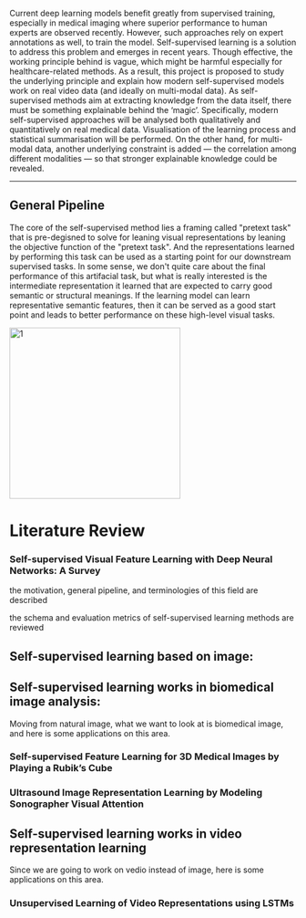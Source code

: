 
Current deep learning models benefit greatly from supervised training, especially in medical imaging where superior performance to human experts are observed recently. However, such approaches rely on expert annotations as well, to train the model. Self-supervised learning is a solution to address this problem and emerges in recent years. Though effective, the working principle behind is vague, which might be harmful especially for healthcare-related methods. As a result, this project is proposed to study the underlying principle and explain how modern self-supervised models work on real video data (and ideally on multi-modal data). As self-supervised methods aim at extracting knowledge from the data itself, there must be something explainable behind the ‘magic’. Specifically, modern self-supervised approaches will be analysed both qualitatively and quantitatively on real medical data. Visualisation of the learning process and statistical summarisation will be performed. On the other hand, for multi-modal data, another underlying constraint is added — the correlation among different modalities — so that stronger explainable knowledge could be revealed.

--------------------------------------------------

## General Pipeline

The core of the self-supervised method lies a framing called "pretext task" that is pre-degisned to solve for leaning visual representations by leaning the objective function of the "pretext task". And the representations learned by performing this task can be used as a starting point for our downstream supervised tasks. In some sense, we don't quite care about the final performance of this artifacial task, but what is really interested is the intermediate representation it learned that are expected to carry good semantic or structural meanings. If the learning model can learn representative semantic features, then it can be served as a good start point and leads to better performance on these high-level visual tasks.

<img width="300" alt="1" src="https://user-images.githubusercontent.com/57115537/86545046-a9b20c00-bf23-11ea-98b8-e2d82959d500.png">




# Literature Review

### Self-supervised Visual Feature Learning with Deep Neural Networks: A Survey

the motivation, general pipeline, and terminologies of this field are described

the schema and evaluation metrics of self-supervised learning methods are reviewed


## Self-supervised learning based on image:




## Self-supervised learning works in biomedical image analysis:
Moving from natural image, what we want to look at is biomedical image, and here is some applications on this area.

### Self-supervised Feature Learning for 3D Medical Images by Playing a Rubik’s Cube




### Ultrasound Image Representation Learning by Modeling Sonographer Visual Attention



## Self-supervised learning works in video representation learning
Since we are going to work on vedio instead of image, here is some applications on this area.

### Unsupervised Learning of Video Representations using LSTMs




